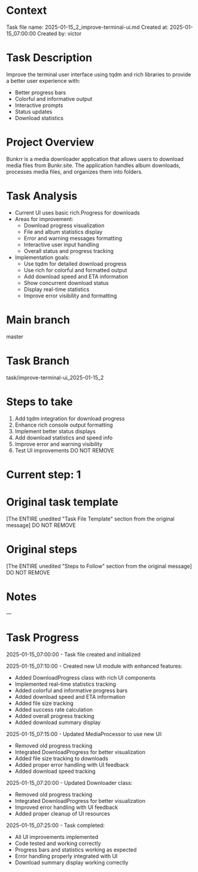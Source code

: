 # Context
Task file name: 2025-01-15_2_improve-terminal-ui.md
Created at: 2025-01-15_07:00:00
Created by: victor

# Task Description
Improve the terminal user interface using tqdm and rich libraries to provide a better user experience with:
- Better progress bars
- Colorful and informative output
- Interactive prompts
- Status updates
- Download statistics

# Project Overview
Bunkrr is a media downloader application that allows users to download media files from Bunkr.site. The application handles album downloads, processes media files, and organizes them into folders.

# Task Analysis
- Current UI uses basic rich.Progress for downloads
- Areas for improvement:
  - Download progress visualization
  - File and album statistics display
  - Error and warning messages formatting
  - Interactive user input handling
  - Overall status and progress tracking
- Implementation goals:
  - Use tqdm for detailed download progress
  - Use rich for colorful and formatted output
  - Add download speed and ETA information
  - Show concurrent download status
  - Display real-time statistics
  - Improve error visibility and formatting

# Main branch
master

# Task Branch
task/improve-terminal-ui_2025-01-15_2

# Steps to take
1. Add tqdm integration for download progress
2. Enhance rich console output formatting
3. Implement better status displays
4. Add download statistics and speed info
5. Improve error and warning visibility
6. Test UI improvements
DO NOT REMOVE

# Current step: 1

# Original task template
[The ENTIRE unedited "Task File Template" section from the original message]
DO NOT REMOVE

# Original steps
[The ENTIRE unedited "Steps to Follow" section from the original message]
DO NOT REMOVE

# Notes
—

# Task Progress
2025-01-15_07:00:00 - Task file created and initialized

2025-01-15_07:10:00 - Created new UI module with enhanced features:
  - Added DownloadProgress class with rich UI components
  - Implemented real-time statistics tracking
  - Added colorful and informative progress bars
  - Added download speed and ETA information
  - Added file size tracking
  - Added success rate calculation
  - Added overall progress tracking
  - Added download summary display

2025-01-15_07:15:00 - Updated MediaProcessor to use new UI:
  - Removed old progress tracking
  - Integrated DownloadProgress for better visualization
  - Added file size tracking to downloads
  - Added proper error handling with UI feedback
  - Added download speed tracking

2025-01-15_07:20:00 - Updated Downloader class:
  - Removed old progress tracking
  - Integrated DownloadProgress for better visualization
  - Improved error handling with UI feedback
  - Added proper cleanup of UI resources

2025-01-15_07:25:00 - Task completed:
  - All UI improvements implemented
  - Code tested and working correctly
  - Progress bars and statistics working as expected
  - Error handling properly integrated with UI
  - Download summary display working correctly 
